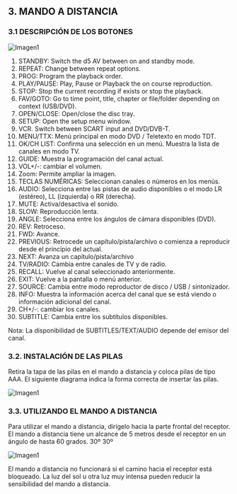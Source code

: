## 3. MANDO A DISTANCIA
### 3.1 DESCRIPCIÓN DE LOS BOTONES

![Imagen1](http://static.energysistem.com/images/manuals/42028/535658cbd805c.jpg)

1. STANDBY: Switch the d5 AV between on and standby mode.
2. REPEAT: Change between repeat options.
3. PROG: Program the playback order.
4. PLAY/PAUSE: Play, Pause or Playback the on course reproduction.
5. STOP: Stop the current recording if exists or stop the playback.
6. FAV/GOTO: Go to time point, title, chapter or file/folder depending on context (USB/DVD).
7. OPEN/CLOSE: Open/close the disc tray.
8. SETUP: Open the setup menu window.
9. VCR. Switch between SCART input and DVD/DVB-T.
10. MENU/TTX: Menú principal en modo DVD / Teletexto en modo TDT.
11. OK/CH LIST: Confirma una selección en un menú. Muestra la lista de
canales en modo TV.
12. GUIDE: Muestra la programación del canal actual.
13. VOL+/-: cambiar el volumen.
14. Zoom: Permite ampliar la imagen.
15. TECLAS NUMÉRICAS: Seleccionan canales o números en los menús.
16. AUDIO: Selecciona entre las pistas de audio disponibles o el modo LR
(estéreo), LL (izquierda) o RR (derecha).
17. MUTE: Activa/desactiva el sonido.
18. SLOW: Reproducción lenta.
19. ANGLE: Selecciona entre los ángulos de cámara disponibles (DVD).
20. REV: Retroceso.
21. FWD: Avance.
22. PREVIOUS: Retrocede un capítulo/pista/archivo o comienza a reproducir
desde el principio del actual.
23. NEXT: Avanza un capítulo/pista/archivo
24. TV/RADIO: Cambia entre canales de TV y de radio.
25. RECALL: Vuelve al canal seleccionado anteriormente.
26. EXIT: Vuelve a la pantalla o menú anterior.
27. SOURCE: Cambia entre modo reproductor de disco / USB / sintonizador.
28. INFO: Muestra la información acerca del canal que se está viendo o
información adicional del canal.
29. CH+/-: cambiar los canales.
30. SUBTITLE: Cambia entre los subtítulos disponibles.

Nota: La disponibilidad de SUBTITLES/TEXT/AUDIO depende del emisor del
canal.

### 3.2. INSTALACIÓN DE LAS PILAS

Retira la tapa de las pilas en el mando a distancia y coloca pilas de tipo AAA.
El siguiente diagrama indica la forma correcta de insertar las pilas.

![Imagen1](http://static.energysistem.com/images/manuals/42028/535677c71d9e9.jpg)

### 3.3. UTILIZANDO EL MANDO A DISTANCIA

Para utilizar el mando a distancia, dirígelo hacia la parte frontal del receptor.
El mando a distancia tiene un alcance de 5 metros desde el receptor en un ángulo de hasta 60
grados.
30º 30º

![Imagen1](http://static.energysistem.com/images/manuals/42028/53567865ad46a.jpg)

El mando a distancia no funcionará si el camino hacia el receptor está bloqueado.
La luz del sol u otra luz muy intensa pueden reducir la sensibilidad del mando a distancia.
